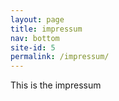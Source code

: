 ```yaml
---
layout: page
title: impressum
nav: bottom
site-id: 5
permalink: /impressum/
---
```


This is the impressum